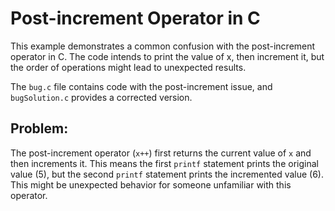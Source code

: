 # Post-increment Operator in C
This example demonstrates a common confusion with the post-increment operator in C. The code intends to print the value of x, then increment it, but the order of operations might lead to unexpected results.

The `bug.c` file contains code with the post-increment issue, and `bugSolution.c` provides a corrected version.

## Problem:
The post-increment operator (`x++`) first returns the current value of `x` and then increments it. This means the first `printf` statement prints the original value (5), but the second `printf` statement prints the incremented value (6). This might be unexpected behavior for someone unfamiliar with this operator.